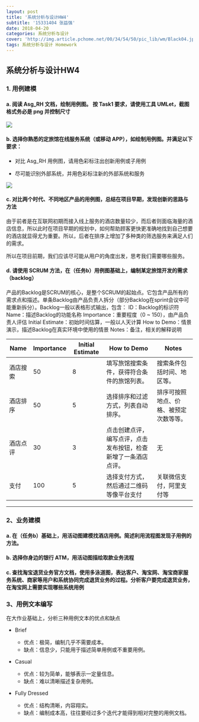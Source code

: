 ```yaml
---
layout: post
title: '系统分析与设计HW4'
subtitle: '15331404 张益强'
date: 2018-04-20
categories: 系统分析与设计  
cover: 'http://img.article.pchome.net/00/34/54/50/pic_lib/wm/Black04.jpg'
tags: 系统分析与设计 Homework
---
```


## 系统分析与设计HW4

### 1. 用例建模
#### a. 阅读 Asg_RH 文档，绘制用例图。 按 Task1 要求，请使用工具 UMLet，截图格式务必是 png 并控制尺寸

![](https://ws1.sinaimg.cn/large/c3af64f1gy1fqlvjl0s5cj21110pr429.jpg)


#### b. 选择你熟悉的定旅馆在线服务系统（或移动 APP），如绘制用例图。并满足以下要求：
- 对比 Asg_RH 用例图，请用色彩标注出创新用例或子用例

- 尽可能识别外部系统，并用色彩标注新的外部系统和服务

![](https://ws1.sinaimg.cn/large/c3af64f1gy1fqlwa9mcf5j20jf0pfgom.jpg)



#### c. 对比两个时代、不同地区产品的用例图，总结在项目早期，发现创新的思路与方法

由于前者是在互联网初期而接入线上服务的酒店数量较少，而后者则面临海量的酒店信息，所以此时在项目早期的规划中，如何帮助顾客更快更准确地找到自己想要的酒店就显得尤为重要。所以，后者在排序上增加了多种类的筛选服务来满足人们的需求。

所以在项目前期，我们应该尽可能从用户的角度出发，思考我们需要哪些服务。

#### d. 请使用 SCRUM 方法，在（任务b）用例图基础上，编制某定旅馆开发的需求 （backlog）

产品的Backlog是SCRUM的核心，是整个SCRUM的起始点。它包含产品所有的需求点和描述。单条Backlog由产品负责人拆分（部分Backlog在sprint会议中可能重新拆分）。Backlog一般以表格形式输出，包含：
ID：Backlog的标识符
Name：描述Backlog的功能名称
Importance：重要程度（0 ~ 150），由产品负责人评估
Initial Estimate：初始时间估算，一般以人天计算
How to Demo：情景演示，描述Backlog在真实环境中使用的情景
Notes：备注，相关的解释说明

|  Name| Importance|Initial Estimate|How to Demo| Notes|
|------|------|------|------|------|
|酒店搜索|50| 8|填写旅馆搜索条件，获得符合条件的旅馆列表。|搜索条件包括时间、地区等。|
|酒店排序|50|5|选择排序和过滤方式，列表自动排序。|排序可按照地点、价格、被预定次数等等。|
|酒店点评|30|3| 点击创建点评，编写点评，点击发布按钮，检查新增了一条酒店点评。| 无|
|支付|100|5|选择支付方式，然后通过二维码等像平台支付|关联微信支付，阿里支付等|


------

### 2、业务建模
#### a. 在（任务b）基础上，用活动图建模找酒店用例。简述利用流程图发现子用例的方法。


#### b. 选择你身边的银行 ATM，用活动图描绘取款业务流程


#### c. 查找淘宝退货业务官方文档，使用多泳道图，表达客户、淘宝网、淘宝商家服务系统、商家等用户和系统协同完成退货业务的过程。分析客户要完成退货业务，在淘宝网上需要实现哪些系统用例



### 3、用例文本编写

在大作业基础上，分析三种用例文本的优点和缺点

- Brief
	- 优点：极简，编制几乎不需要成本。
	- 缺点：信息少，只能用于描述简单用例或不重要用例。

- Casual
	- 优点：较为简单，能够表示一定量信息。
	- 缺点：难以清晰描述复杂用例。

- Fully Dressed
	- 优点：结构清晰，内容翔实。
	- 缺点：编制成本高，往往要经过多个迭代才能得到相对完整的用例文档。


